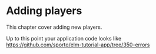# Adding players

This chapter cover adding new players.

Up to this point your application code looks like <https://github.com/sporto/elm-tutorial-app/tree/350-errors>



